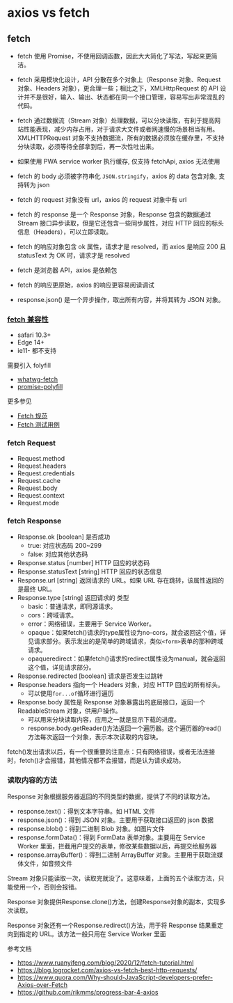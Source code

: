 # axios vs fetch

## fetch

- fetch 使用 Promise，不使用回调函数，因此大大简化了写法，写起来更简洁。
- fetch 采用模块化设计，API 分散在多个对象上（Response 对象、Request 对象、Headers 对象），更合理一些；相比之下，XMLHttpRequest 的 API 设计并不是很好，输入、输出、状态都在同一个接口管理，容易写出非常混乱的代码。
- fetch 通过数据流（Stream 对象）处理数据，可以分块读取，有利于提高网站性能表现，减少内存占用，对于请求大文件或者网速慢的场景相当有用。XMLHTTPRequest 对象不支持数据流，所有的数据必须放在缓存里，不支持分块读取，必须等待全部拿到后，再一次性吐出来。

- 如果使用 PWA service worker 执行缓存, 仅支持 fetchApi, axios 无法使用
- fetch 的 body 必须被字符串化 `JSON.stringify`，axios 的 data 包含对象, 支持转为 json
- fetch 的 request 对象没有 url，axios 的 request 对象中有 url
- fetch 的 response 是一个 Response 对象，Response 包含的数据通过 Stream 接口异步读取，但是它还包含一些同步属性，对应 HTTP 回应的标头信息（Headers），可以立即读取。
- fetch 的响应对象包含 ok 属性，请求才是 resolved，而 axios 是响应 200 且 statusText 为 OK 时，请求才是 resolved
- fetch 是浏览器 API，axios 是依赖包
- fetch 的响应更原始，axios 的响应更容易阅读调试
- response.json() 是一个异步操作，取出所有内容，并将其转为 JSON 对象。


### [fetch 兼容性](https://caniuse.com/fetch)

- safari 10.3+
- Edge 14+
- ie11- 都不支持

需要引入 folyfill

- [whatwg-fetch](https://www.npmjs.com/package/whatwg-fetch)
- [promise-polyfill](https://github.com/taylorhakes/promise-polyfill)

更多参见

- [Fetch 规范](https://fetch.spec.whatwg.org/)
- [Fetch 测试用例](https://github.com/web-platform-tests/wpt/tree/master/fetch)

### fetch Request

- Request.method
- Request.headers
- Request.credentials
- Request.cache
- Request.body
- Request.context
- Request.mode

### fetch Response

- Response.ok [boolean] 是否成功
  - true: 对应状态码 200~299
  - false: 对应其他状态码
- Response.status [number] HTTP 回应的状态码
- Response.statusText [string] HTTP 回应的状态信息
- Response.url [string] 返回请求的 URL。如果 URL 存在跳转，该属性返回的是最终 URL。
- Response.type [string] 返回请求的 类型
  - basic：普通请求，即同源请求。
  - cors：跨域请求。
  - error：网络错误，主要用于 Service Worker。
  - opaque：如果fetch()请求的type属性设为no-cors，就会返回这个值，详见请求部分。表示发出的是简单的跨域请求，类似`<form>`表单的那种跨域请求。
  - opaqueredirect：如果fetch()请求的redirect属性设为manual，就会返回这个值，详见请求部分。
- Response.redirected [boolean] 请求是否发生过跳转
- Response.headers 指向一个 Headers 对象，对应 HTTP 回应的所有标头。
  - 可以使用`for...of`循环进行遍历
- Response.body 属性是 Response 对象暴露出的底层接口，返回一个 ReadableStream 对象，供用户操作。
  - 可以用来分块读取内容，应用之一就是显示下载的进度。
  - response.body.getReader()方法返回一个遍历器。这个遍历器的read()方法每次返回一个对象，表示本次读取的内容块。

fetch()发出请求以后，有一个很重要的注意点：只有网络错误，或者无法连接时，fetch()才会报错，其他情况都不会报错，而是认为请求成功。

### 读取内容的方法

Response 对象根据服务器返回的不同类型的数据，提供了不同的读取方法。

- response.text()：得到文本字符串。如 HTML 文件
- response.json()：得到 JSON 对象。主要用于获取接口返回的 json 数据
- response.blob()：得到二进制 Blob 对象。如图片文件
- response.formData()：得到 FormData 表单对象。主要用在 Service Worker 里面，拦截用户提交的表单，修改某些数据以后，再提交给服务器
- response.arrayBuffer()：得到二进制 ArrayBuffer 对象。主要用于获取流媒体文件，如音频文件

Stream 对象只能读取一次，读取完就没了。这意味着，上面的五个读取方法，只能使用一个，否则会报错。

Response 对象提供Response.clone()方法，创建Response对象的副本，实现多次读取。

Response 对象还有一个Response.redirect()方法，用于将 Response 结果重定向到指定的 URL。该方法一般只用在 Service Worker 里面

参考文档

- https://www.ruanyifeng.com/blog/2020/12/fetch-tutorial.html
- https://blog.logrocket.com/axios-vs-fetch-best-http-requests/
- https://www.quora.com/Why-should-JavaScript-developers-prefer-Axios-over-Fetch
- https://github.com/rikmms/progress-bar-4-axios
